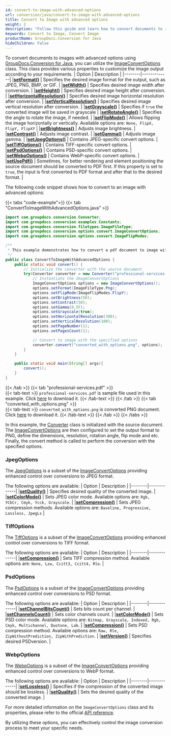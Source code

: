 ```yaml
---
id: convert-to-image-with-advanced-options
url: conversion/java/convert-to-image-with-advanced-options
title: Convert to Image with advanced options
weight: 2
description: "Follow this guide and learn how to convert documents to image with height, width, resolution, brightness and other customizations using GroupDocs.Conversion for Java."
keywords: Convert to Image, Convert Image
productName: GroupDocs.Conversion for Java
hideChildren: False
---
```


To convert documents to images with advanced options using [GroupDocs.Conversion for Java](https://products.groupdocs.com/conversion/java/), you can utilize the [ImageConvertOptions](https://reference.groupdocs.com/conversion/java/com.groupdocs.conversion.options.convert/imageconvertoptions/) class. This class provides various properties to customize the image output according to your requirements.
| Option | Description |
|--------|-------------|
|[**setFormat()**](https://reference.groupdocs.com/conversion/java/com.groupdocs.conversion.options.convert/convertoptions/#setFormat-com.groupdocs.conversion.filetypes.FileType-) | Specifies the desired image format for the output, such as JPEG, PNG, BMP, or GIF. |
|[**setWidth()**](https://reference.groupdocs.com/conversion/java/com.groupdocs.conversion.options.convert/imageconvertoptions/#setWidth-int-) | Specifies desired image width after conversion. |
|[**setHeight()**](https://reference.groupdocs.com/conversion/java/com.groupdocs.conversion.options.convert/imageconvertoptions/#setHeight-int-) | Specifies desired image height after conversion. |
|[**setHorizontalResolution()**](https://reference.groupdocs.com/conversion/java/com.groupdocs.conversion.options.convert/imageconvertoptions/#setHorizontalResolution-int-) | Specifies desired image horizontal resolution after conversion. |
|[**setVerticalResolution()**](https://reference.groupdocs.com/conversion/java/com.groupdocs.conversion.options.convert/imageconvertoptions/#setVerticalResolution-int-) | Specifies desired image vertical resolution after conversion. |
|[**setGrayscale()**](https://reference.groupdocs.com/conversion/java/com.groupdocs.conversion.options.convert/imageconvertoptions/#setGrayscale-boolean-) | Specifies if `true` the converted image will be saved in grayscale |
|[**setRotateAngle()**](https://reference.groupdocs.com/conversion/java/com.groupdocs.conversion.options.convert/imageconvertoptions/#setRotateAngle-int-) | Specifies the angle to rotate the image, if needed. |
|[**setFlipMode()**](https://reference.groupdocs.com/conversion/java/com.groupdocs.conversion.options.convert/imageconvertoptions/#setFlipMode-com.groupdocs.conversion.options.convert.ImageFlipModes-) | Allows flipping the image horizontally or vertically. Available options are: `None, FlipX, FlipY, FlipXY` |
|[**setBrightness()**](https://reference.groupdocs.com/conversion/java/com.groupdocs.conversion.options.convert/imageconvertoptions/#setBrightness-int-) | Adjusts image brightness. |
|[**setContrast()**](https://reference.groupdocs.com/conversion/java/com.groupdocs.conversion.options.convert/imageconvertoptions/#setContrast-int-) | Adjusts image contrast. |
|[**setGamma()**](https://reference.groupdocs.com/conversion/java/com.groupdocs.conversion.options.convert/imageconvertoptions/#setGamma-float-) | Adjusts image gamma. |
|[**setJpegOptions()**](https://reference.groupdocs.com/conversion/java/com.groupdocs.conversion.options.convert/imageconvertoptions/#setJpegOptions-com.groupdocs.conversion.options.convert.JpegOptions-) | Contains JPEG-specific convert options. |
|[**setTiffOptions()**](https://reference.groupdocs.com/conversion/java/com.groupdocs.conversion.options.convert/imageconvertoptions/#setTiffOptions-com.groupdocs.conversion.options.convert.TiffOptions-) | Contains TIFF-specific convert options. |
|[**setPsdOptions()**](https://reference.groupdocs.com/conversion/java/com.groupdocs.conversion.options.convert/imageconvertoptions/#setPsdOptions-com.groupdocs.conversion.options.convert.PsdOptions-) | Contains PSD-specific convert options. |
|[**setWebpOptions()**](https://reference.groupdocs.com/conversion/java/com.groupdocs.conversion.options.convert/imageconvertoptions/#setWebpOptions-com.groupdocs.conversion.options.convert.WebpOptions-) | Contains WebP-specific convert options. |
|[**setUsePdf()**](https://reference.groupdocs.com/conversion/java/com.groupdocs.conversion.options.convert/imageconvertoptions/#setUsePdf-boolean-) | Sometimes, for better rendering and element positioning the source document should be converted to PDF first. If this property is set to `true`, the input is first converted to PDF format and after that to the desired format. |

The following code snippet shows how to convert to an image with advanced options:

{{< tabs "code-example">}}
{{< tab "ConvertToImageWithAdvancedOptions.java" >}}  
```java
import com.groupdocs.conversion.Converter;
import com.groupdocs.conversion.examples.Constants;
import com.groupdocs.conversion.filetypes.ImageFileType;
import com.groupdocs.conversion.options.convert.ImageConvertOptions;
import com.groupdocs.conversion.options.convert.ImageFlipModes;

/**
 * This example demonstrates how to convert a pdf document to image with advanced options
 */
public class ConvertToImageWithAdvancedOptions {
    public static void convert() {
        // Initialize the converter with the source document
        try(Converter converter = new Converter("professional-services.pdf)) {
            // Instantiate the ImageConvertOptions
            ImageConvertOptions options = new ImageConvertOptions();
            options.setFormat(ImageFileType.Png);
            options.setFlipMode(ImageFlipModes.FlipY);
            options.setBrightness(50);
            options.setContrast(50);
            options.setGamma(0.5F);
            options.setGrayscale(true);
            options.setHorizontalResolution(300);
            options.setVerticalResolution(100);
            options.setPageNumber(1);
            options.setPagesCount(1);

            // Convert to image with the specified options
            converter.convert("converted_with_options.png", options);
        }
    }

    public static void main(String[] args){
        convert();
    }
}
```
{{< /tab >}}
{{< tab "professional-services.pdf" >}}  
{{< tab-text >}}
`professional-services.pdf` is sample file used in this example. Click [here](/conversion/java/_sample_files/developer-guide/converting-documents/convert-to-image-with-advanced-options/professional-services.pdf) to download it.
{{< /tab-text >}}
{{< /tab >}}
{{< tab "converted_with_options.png" >}}  
{{< tab-text >}}
`converted_with_options.png` is converted PNG document. Click [here](/conversion/java/_sample_files/developer-guide/converting-documents/convert-to-image-with-advanced-options/converted_with_options.png) to download it.
{{< /tab-text >}}
{{< /tab >}}
{{< /tabs >}}

In this example, the [Converter](https://reference.groupdocs.com/conversion/java/com.groupdocs.conversion/converter/) class is initialized with the source document. The [ImageConvertOptions](https://reference.groupdocs.com/conversion/java/com.groupdocs.conversion.options.convert/imageconvertoptions/) are then configured to set the output format to PNG, define the dimensions, resolution, rotation angle, flip mode and etc. Finally, the convert method is called to perform the conversion with the specified options.

### JpegOptions

The [JpegOptions](https://reference.groupdocs.com/java/conversion/com.groupdocs.conversion.options.convert/JpegOptions) is a subset of the [ImageConvertOptions](https://reference.groupdocs.com/java/conversion/com.groupdocs.conversion.options.convert/ImageConvertOptions) providing enhanced control over conversions to JPEG format.

The following options are available:
| Option | Description |
|--------|-------------|
|[**setQuality()**](https://reference.groupdocs.com/conversion/java/com.groupdocs.conversion.options.convert/jpegoptions/#setQuality-int-) | Specifies desired quality of the converted image. |
|[**setColorMode()**](https://reference.groupdocs.com/conversion/java/com.groupdocs.conversion.options.convert/jpegoptions/#setColorMode-com.groupdocs.conversion.options.convert.JpgColorModes-) | Sets JPEG color mode. Available options are: `Rgb, YCbCr, Cmyk, Ycck, Grayscale`. |
|[**setCompression()**](https://reference.groupdocs.com/conversion/java/com.groupdocs.conversion.options.convert/jpegoptions/#setCompression-com.groupdocs.conversion.options.convert.JpgCompressionMethods-) | Sets JPEG compression methods. Available options are: `Baseline, Progressive, Lossless, JpegLs` |

### TiffOptions

The [TiffOptions](https://reference.groupdocs.com/java/conversion/com.groupdocs.conversion.options.convert/TiffOptions) is a subset of the [ImageConvertOptions](https://reference.groupdocs.com/java/conversion/com.groupdocs.conversion.options.convert/ImageConvertOptions) providing enhanced control over conversions to TIFF format.

The following options are available:
| Option | Description |
|--------|-------------|
|[**setCompression()**](https://reference.groupdocs.com/conversion/java/com.groupdocs.conversion.options.convert/tiffoptions/#setCompression-com.groupdocs.conversion.options.convert.TiffCompressionMethods-) | Sets TIFF compression method. Available options are: `None, Lzw, Ccitt3, Ccitt4, Rle`. |

### PsdOptions

The [PsdOptions](https://reference.groupdocs.com/java/conversion/com.groupdocs.conversion.options.convert/PsdOptions) is a subset of the [ImageConvertOptions](https://reference.groupdocs.com/java/conversion/com.groupdocs.conversion.options.convert/ImageConvertOptions) providing enhanced control over conversions to PSD format.

The following options are available:
| Option | Description |
|--------|-------------|
|[**setChannelBitsCount()**](https://reference.groupdocs.com/conversion/java/com.groupdocs.conversion.options.convert/psdoptions/#setChannelBitsCount-short-) | Sets bits count per channel. |
|[**setChannelsCount()**](https://reference.groupdocs.com/conversion/java/com.groupdocs.conversion.options.convert/psdoptions/#setChannelsCount-short-) | Sets color channels count. |
|[**setColorMode()**](https://reference.groupdocs.com/conversion/java/com.groupdocs.conversion.options.convert/psdoptions/#setColorMode-com.groupdocs.conversion.options.convert.PsdColorModes-) | Sets PSD color mode. Available options are: `Bitmap, Grayscale, Indexed, Rgb, Cmyk, Multichannel, Duotone, Lab`. |
|[**setCompression()**](https://reference.groupdocs.com/conversion/java/com.groupdocs.conversion.options.convert/psdoptions/#setCompression-com.groupdocs.conversion.options.convert.PsdCompressionMethods-) | Sets PSD compression method. Available options are: `Raw, Rle, ZipWithoutPrediction, ZipWithPrediction`. |
|[**setVersion()**](https://reference.groupdocs.com/conversion/java/com.groupdocs.conversion.options.convert/psdoptions/#setVersion-int-) | Specifies desired PSDversion. |

### WebpOptions

The [WebpOptions](https://reference.groupdocs.com/java/conversion/com.groupdocs.conversion.options.convert/WebpOptions) is a subset of the [ImageConvertOptions](https://reference.groupdocs.com/java/conversion/com.groupdocs.conversion.options.convert/ImageConvertOptions) providing enhanced control over conversions to WebP format.

The following options are available:
| Option | Description |
|--------|-------------|
|[**setLossless()**](https://reference.groupdocs.com/conversion/java/com.groupdocs.conversion.options.convert/webpoptions/#setLossless-boolean-) | Specifies if the compression of the converted image should be lossless. |
|[**setQuality()**](https://reference.groupdocs.com/conversion/java/com.groupdocs.conversion.options.convert/webpoptions/#setQuality-int-) | Sets the desired quality of the converted image. |

For more detailed information on the `ImageConvertOptions` class and its properties, please refer to the official [API reference](https://reference.groupdocs.com/conversion/java/com.groupdocs.conversion.options.convert/imageconvertoptions/).

By utilizing these options, you can effectively control the image conversion process to meet your specific needs.